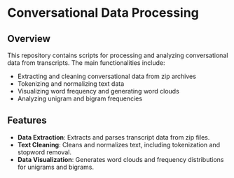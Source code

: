 # Conversational Data Processing

## Overview

This repository contains scripts for processing and analyzing conversational data from transcripts. The main functionalities include:

- Extracting and cleaning conversational data from zip archives
- Tokenizing and normalizing text data
- Visualizing word frequency and generating word clouds
- Analyzing unigram and bigram frequencies

## Features

- **Data Extraction**: Extracts and parses transcript data from zip files.
- **Text Cleaning**: Cleans and normalizes text, including tokenization and stopword removal.
- **Data Visualization**: Generates word clouds and frequency distributions for unigrams and bigrams.
 

 
